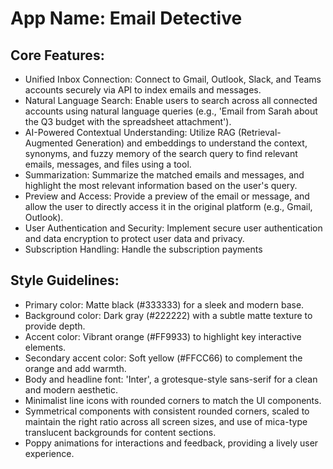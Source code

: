 # **App Name**: Email Detective

## Core Features:

- Unified Inbox Connection: Connect to Gmail, Outlook, Slack, and Teams accounts securely via API to index emails and messages.
- Natural Language Search: Enable users to search across all connected accounts using natural language queries (e.g., 'Email from Sarah about the Q3 budget with the spreadsheet attachment').
- AI-Powered Contextual Understanding: Utilize RAG (Retrieval-Augmented Generation) and embeddings to understand the context, synonyms, and fuzzy memory of the search query to find relevant emails, messages, and files using a tool.
- Summarization: Summarize the matched emails and messages, and highlight the most relevant information based on the user's query.
- Preview and Access: Provide a preview of the email or message, and allow the user to directly access it in the original platform (e.g., Gmail, Outlook).
- User Authentication and Security: Implement secure user authentication and data encryption to protect user data and privacy.
- Subscription Handling: Handle the subscription payments

## Style Guidelines:

- Primary color: Matte black (#333333) for a sleek and modern base.
- Background color: Dark gray (#222222) with a subtle matte texture to provide depth.
- Accent color: Vibrant orange (#FF9933) to highlight key interactive elements.
- Secondary accent color: Soft yellow (#FFCC66) to complement the orange and add warmth.
- Body and headline font: 'Inter', a grotesque-style sans-serif for a clean and modern aesthetic.
- Minimalist line icons with rounded corners to match the UI components.
- Symmetrical components with consistent rounded corners, scaled to maintain the right ratio across all screen sizes, and use of mica-type translucent backgrounds for content sections.
- Poppy animations for interactions and feedback, providing a lively user experience.